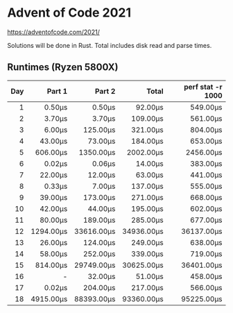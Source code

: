 # Advent of Code 2021

https://adventofcode.com/2021/

Solutions will be done in Rust. Total includes disk read and parse times.

## Runtimes (Ryzen 5800X)

|  Day |    Part 1 |     Part 2 |      Total | perf stat -r 1000 |
| ---: | --------: | ---------: | ---------: | ----------------: |
|    1 |    0.50µs |     0.50µs |    92.00µs |          549.00µs |
|    2 |    3.70µs |     3.70µs |   109.00µs |          561.00µs |
|    3 |    6.00µs |   125.00µs |   321.00µs |          804.00µs |
|    4 |   43.00µs |    73.00µs |   184.00µs |          653.00µs |
|    5 |  606.00µs |  1350.00µs |  2002.00µs |         2456.00µs |
|    6 |    0.02µs |     0.06µs |    14.00µs |          383.00µs |
|    7 |   22.00µs |    12.00µs |    63.00µs |          441.00µs |
|    8 |    0.33µs |     7.00µs |   137.00µs |          555.00µs |
|    9 |   39.00µs |   173.00µs |   271.00µs |          668.00µs |
|   10 |   42.00µs |    44.00µs |   195.00µs |          602.00µs |
|   11 |   80.00µs |   189.00µs |   285.00µs |          677.00µs |
|   12 | 1294.00µs | 33616.00µs | 34936.00µs |        36137.00µs |
|   13 |   26.00µs |   124.00µs |   249.00µs |          638.00µs |
|   14 |   58.00µs |   252.00µs |   339.00µs |          719.00µs |
|   15 |  814.00µs | 29749.00µs | 30625.00µs |        36401.00µs |
|   16 |         - |    32.00µs |    51.00µs |          458.00µs |
|   17 |    0.02µs |   204.00µs |   217.00µs |          566.00µs |
|   18 | 4915.00µs | 88393.00µs | 93360.00µs |        95225.00µs |
